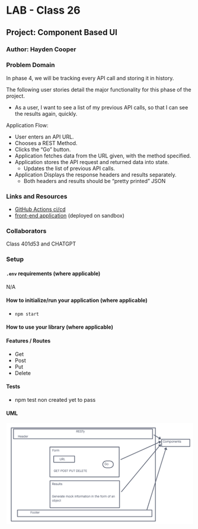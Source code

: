 # LAB - Class 26

## Project: Component Based UI

### Author: Hayden Cooper

### Problem Domain  

In phase 4, we will be tracking every API call and storing it in history.

The following user stories detail the major functionality for this phase of the project.

- As a user, I want to see a list of my previous API calls, so that I can see the results again, quickly.

Application Flow:

- User enters an API URL.
- Chooses a REST Method.
- Clicks the “Go” button.
- Application fetches data from the URL given, with the method specified.
- Application stores the API request and returned data into state.
  - Updates the list of previous API calls.
- Application Displays the response headers and results separately.
  - Both headers and results should be “pretty printed” JSON

### Links and Resources

- [GitHub Actions ci/cd](https://github.com/Hcooper23/resty/actions)
- [front-end application](https://codesandbox.io/p/github/Hcooper23/resty/main?workspaceId=d6b0a7b3-fc47-4e4d-b1fa-ce55109e7d9e) (deployed on sandbox)

### Collaborators
Class 401d53 and CHATGPT
### Setup

#### `.env` requirements (where applicable)

N/A

#### How to initialize/run your application (where applicable)

- `npm start`

#### How to use your library (where applicable)

#### Features / Routes

- Get
- Post
- Put
- Delete

#### Tests

- npm test non created yet to pass

#### UML

![UML](./Screenshot%202023-06-20%20at%208.51.46%20PM.png)
